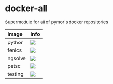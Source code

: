 # docker-all
Supermodule for all of pymor's  docker repositories

| Image  | Info |
| :----- | :--- |
| python | [![](https://images.microbadger.com/badges/image/pymor/python.svg)](https://microbadger.com/images/pymor/python "python base images") |
| fenics | [![](https://images.microbadger.com/badges/image/pymor/fenics.svg)](https://microbadger.com/images/pymor/fenics "fenics mixin") |
| ngsolve | [![](https://images.microbadger.com/badges/image/pymor/ngsolve.svg)](https://microbadger.com/images/pymor/ngsolve "ngsolve mixin") |
| petsc | [![](https://images.microbadger.com/badges/image/pymor/petsc.svg)](https://microbadger.com/images/pymor/petsc "petsc mixin") |
| testing | [![](https://images.microbadger.com/badges/image/pymor/testing.svg)](https://microbadger.com/images/pymor/testing "CI testing images") |
